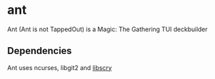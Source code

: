 # ant

Ant (Ant is not TappedOut) is a Magic: The Gathering TUI deckbuilder

## Dependencies

Ant uses ncurses, libgit2 and [libscry](https://github.com/EmperorPenguin18/libscry)
